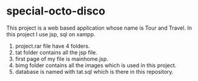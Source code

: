 # special-octo-disco

This project is a web based application whose name is Tour and Travel.
In this project I use jsp, sql on xampp.
1. project.rar file have 4 folders.
2. tat folder contains all the jsp file.
3. first page of my file is mainhome.jsp.
4. bimg folder contains all the images which is used in this project.
5. database is named with tat.sql which is there in this repository.
